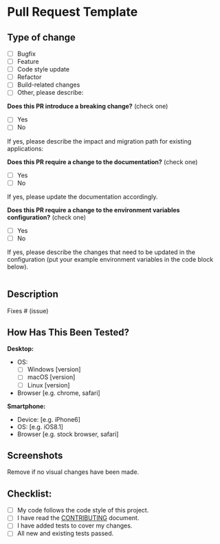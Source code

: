 # Pull Request Template

## Type of change

<!-- Please put an `x` in boxes that apply. -->

- [ ] Bugfix
- [ ] Feature
- [ ] Code style update
- [ ] Refactor
- [ ] Build-related changes
- [ ] Other, please describe:

**Does this PR introduce a breaking change?** (check one)

- [ ] Yes
- [ ] No

If yes, please describe the impact and migration path for existing applications:

**Does this PR require a change to the documentation?** (check one)

- [ ] Yes
- [ ] No

If yes, please update the documentation accordingly.

**Does this PR require a change to the environment variables configuration?** (check one)

- [ ] Yes
- [ ] No

If yes, please describe the changes that need to be updated in the configuration (put your example environment variables in the code block below).

```bash

```

## Description

<!-- Please include a summary of the change and which issue is fixed. Please also include relevant motivation and context. List any dependencies that are required for this change. -->

<!-- If adding a **new feature**, please include a convincing reason for adding this feature (to avoid wasting your time, it's best to open a suggestion issue first and wait for approval before working on it). -->

Fixes # (issue)

## How Has This Been Tested?

<!--- Please describe in detail how you tested your changes. -->
<!--- Include details of your testing environment, and the tests you ran to -->
<!--- see how your change affects other areas of the code, etc. -->

**Desktop:**

<!-- Please complete the following information -->
<!-- Or paste your full system/browser information, e.g. the output of `uname -a`  -->
<!-- Darwin MacPro 20.6.0 Darwin Kernel Version 20.6.0 ... arm64  -->

- OS:
  - [ ] Windows [version]
  - [ ] macOS [version]
  - [ ] Linux [version]
- Browser [e.g. chrome, safari]

**Smartphone:**

<!-- Please complete the following information -->

- Device: [e.g. iPhone6]
- OS: [e.g. iOS8.1]
- Browser [e.g. stock browser, safari]

## Screenshots

Remove if no visual changes have been made.

## Checklist:

<!-- Go over all the following points, and put an `x` in all the boxes that apply. -->
<!-- If you're unsure about any of these, don't hesitate to ask. We're here to help! -->

- [ ] My code follows the code style of this project.
- [ ] I have read the [CONTRIBUTING](./CONTRIBUTING.md) document.
- [ ] I have added tests to cover my changes.
- [ ] All new and existing tests passed.
